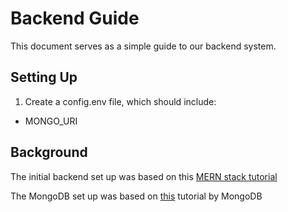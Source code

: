 # Backend Guide

This document serves as a simple guide to our backend system.

## Setting Up

1) Create a config.env file, which should include:

- MONGO_URI

## Background

The initial backend set up was based on this [MERN stack tutorial](https://www.mongodb.com/resources/languages/mern-stack-tutorial)

The MongoDB set up was based on [this](https://www.mongodb.com/docs/drivers/node/v4.1/quick-start/) tutorial by MongoDB
